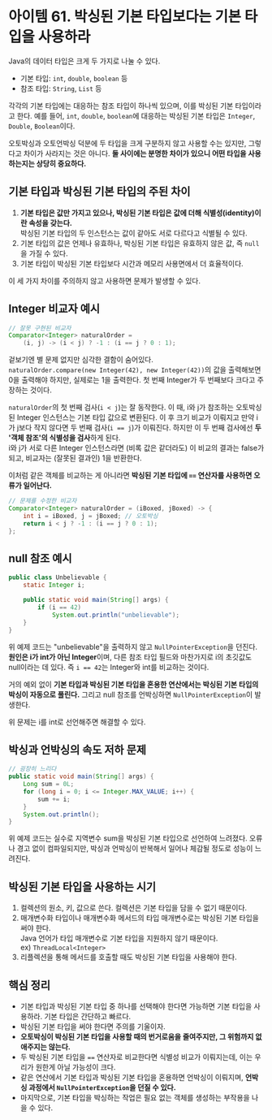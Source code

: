 # 아이템 61. 박싱된 기본 타입보다는 기본 타입을 사용하라
Java의 데이터 타입은 크게 두 가지로 나눌 수 있다.
- 기본 타입: `int`, `double`, `boolean` 등
- 참조 타입: `String`, `List` 등

각각의 기본 타입에는 대응하는 참조 타입이 하나씩 있으며, 이를 박싱된 기본 타입이라고 한다. 예를 들어, `int`, `double`, `boolean`에 대응하는 박싱된 기본 타입은 `Integer`, `Double`, `Boolean`이다.

오토박싱과 오토언박싱 덕분에 두 타입을 크게 구분하지 않고 사용할 수는 있지만, 그렇다고 차이가 사라지는 것은 아니다. **둘 사이에는 분명한 차이가 있으니 어떤 타입을 사용하는지는 상당히 중요하다.**

## 기본 타입과 박싱된 기본 타입의 주된 차이
1. **기본 타입은 값만 가지고 있으나, 박싱된 기본 타입은 값에 더해 식별성(identity)이란 속성을 갖는다.**  
박싱된 기본 타입의 두 인스턴스는 값이 같아도 서로 다르다고 식별될 수 있다.
2. 기본 타입의 값은 언제나 유효하나, 박싱된 기본 타입은 유효하지 않은 값, 즉 `null`을 가질 수 있다.
3. 기본 타입이 박싱된 기본 타입보다 시간과 메모리 사용면에서 더 효율적이다.

이 세 가지 차이를 주의하지 않고 사용하면 문제가 발생할 수 있다.

## Integer 비교자 예시
```java
// 잘못 구현된 비교자
Comparator<Integer> naturalOrder = 
    (i, j) -> (i < j) ? -1 : (i == j ? 0 : 1);
```
겉보기엔 별 문제 없지만 심각한 결함이 숨어있다.  
`naturalOrder.compare(new Integer(42), new Integer(42))`의 값을 출력해보면 0을 출력해야 하지만, 실제로는 1을 출력한다. 첫 번째 Integer가 두 번째보다 크다고 주장하는 것이다.

`naturalOrder`의 첫 번째 검사(`i < j`)는 잘 동작한다. 이 때, i와 j가 참조하는 오토박싱된 Integer 인스턴스는 기본 타입 값으로 변환된다. 이 후 크기 비교가 이뤄지고 만약 i가 j보다 작지 않다면 두 번째 검사(`i == j`)가 이뤄진다. 하지만 이 두 번째 검사에선 **두 '객체 참조'의 식별성을 검사**하게 된다.  
i와 j가 서로 다른 Integer 인스턴스라면 (비록 값은 같더라도) 이 비교의 결과는 false가 되고, 비교자는 (잘못된 결과인) 1을 반환한다.

이처럼 같은 객체를 비교하는 게 아니라면 **박싱된 기본 타입에 `==` 연산자를 사용하면 오류가 일어난다.**

```java
// 문제를 수정한 비교자
Comparator<Integer> naturalOrder = (iBoxed, jBoxed) -> {
    int i = iBoxed, j = jBoxed; // 오토박싱
    return i < j ? -1 : (i == j ? 0 : 1);
};
```

## null 참조 예시
```java
public class Unbelievable {
    static Integer i;

    public static void main(String[] args) {
        if (i == 42)
            System.out.println("unbelievable");
    }
}
```
위 예제 코드는 "unbelievable"을 출력하지 않고 `NullPointerException`을 던진다.  
**원인은 i가 int가 아닌 Integer**이며, 다른 참조 타입 필드와 마찬가지로 i의 초깃값도 null이라는 데 있다. 즉 `i == 42`는 Integer와 int를 비교하는 것이다.

거의 예외 없이 **기본 타입과 박싱된 기본 타입을 혼용한 연산에서는 박싱된 기본 타입의 박싱이 자동으로 풀린다.** 그리고 null 참조를 언박싱하면 `NullPointerException`이 발생한다.

위 문제는 i를 int로 선언해주면 해결할 수 있다.

## 박싱과 언박싱의 속도 저하 문제
```java
// 굉장히 느리다
public static void main(String[] args) {
    Long sum = 0L;
    for (long i = 0; i <= Integer.MAX_VALUE; i++) {
        sum += i;
    }
    System.out.println();
}
```
위 예제 코드는 실수로 지역변수 sum을 박싱된 기본 타입으로 선언하여 느려졌다. 오류나 경고 없이 컴파일되지만, 박싱과 언박싱이 반복해서 일어나 체감될 정도로 성능이 느려진다.

## 박싱된 기본 타입을 사용하는 시기
1. 컬렉션의 원소, 키, 값으로 쓴다. 컬렉션은 기본 타입을 담을 수 없기 때문이다.
2. 매개변수화 타입이나 매개변수화 메서드의 타입 매개변수로는 박싱된 기본 타입을 써야 한다.  
Java 언어가 타입 매개변수로 기본 타입을 지원하지 않기 때문이다.  
ex) `ThreadLocal<Integer>`
3. 리플렉션을 통해 메서드를 호출할 때도 박싱된 기본 타입을 사용해야 한다.

## 핵심 정리
- 기본 타입과 박싱된 기본 타입 중 하나를 선택해야 한다면 가능하면 기본 타입을 사용하라. 기본 타입은 간단하고 빠르다.
- 박싱된 기본 타입을 써야 한다면 주의를 기울이자.
- **오토박싱이 박싱된 기본 타입을 사용할 때의 번거로움을 줄여주지만, 그 위험까지 없애주지는 않는다.**
- 두 박싱된 기본 타입을 `==` 연산자로 비교한다면 식별성 비교가 이뤄지는데, 이는 우리가 원한게 아닐 가능성이 크다.
- 같은 연산에서 기본 타입과 박싱된 기본 타입을 혼용하면 언박싱이 이뤄지며, **언박싱 과정에서 `NullPointerException`을 던질 수 있다.**
- 마지막으로, 기본 타입을 박싱하는 작업은 필요 없는 객체를 생성하는 부작용을 나을 수 있다.